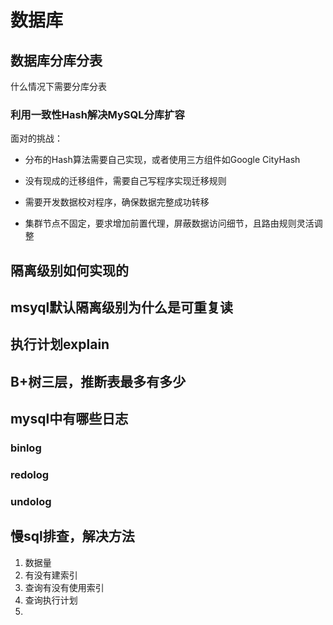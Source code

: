 # 数据库

## 数据库分库分表

什么情况下需要分库分表

### 利用一致性Hash解决MySQL分库扩容

面对的挑战：

+ 分布的Hash算法需要自己实现，或者使用三方组件如Google CityHash

+ 没有现成的迁移组件，需要自己写程序实现迁移规则

+ 需要开发数据校对程序，确保数据完整成功转移

+ 集群节点不固定，要求增加前置代理，屏蔽数据访问细节，且路由规则灵活调整

## 隔离级别如何实现的

## msyql默认隔离级别为什么是可重复读

## 执行计划explain

## B+树三层，推断表最多有多少

## mysql中有哪些日志

### binlog

### redolog

### undolog

## 慢sql排查，解决方法

1. 数据量
2. 有没有建索引
3. 查询有没有使用索引
4. 查询执行计划
5. 